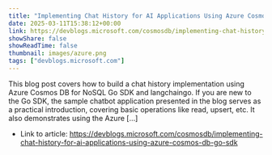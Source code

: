 ```yaml
---
title: "Implementing Chat History for AI Applications Using Azure Cosmos DB Go SDK"
date: 2025-03-11T15:38:12+00:00
link: https://devblogs.microsoft.com/cosmosdb/implementing-chat-history-for-ai-applications-using-azure-cosmos-db-go-sdk
showShare: false
showReadTime: false
thumbnail: images/azure.png
tags: ["devblogs.microsoft.com"]
---
```

This blog post covers how to build a chat history implementation using Azure Cosmos DB for NoSQL Go SDK and langchaingo. If you are new to the Go SDK, the sample chatbot application presented in the blog serves as a practical introduction, covering basic operations like read, upsert, etc. It also demonstrates using the Azure […]

- Link to article: https://devblogs.microsoft.com/cosmosdb/implementing-chat-history-for-ai-applications-using-azure-cosmos-db-go-sdk
